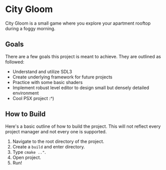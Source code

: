 # City Gloom  
City Gloom is a small game where you explore your apartment rooftop during a foggy morning.

## Goals
There are a few goals this project is meant to achieve. They are outlined as followed:

- Understand and utilize SDL3
- Create underlying framework for future projects
- Practice with some basic shaders
- Implement robust level editor to design small but densely detailed environment
- Cool PSX project :^)

## How to Build

Here's a basic outline of how to build the project. This will not reflect every project manager and not every one is supported.

1. Navigate to the root directory of the project.
2. Create a `build` and enter directory.
3. Type `cmake .."`.
4. Open project.
5. Run!

